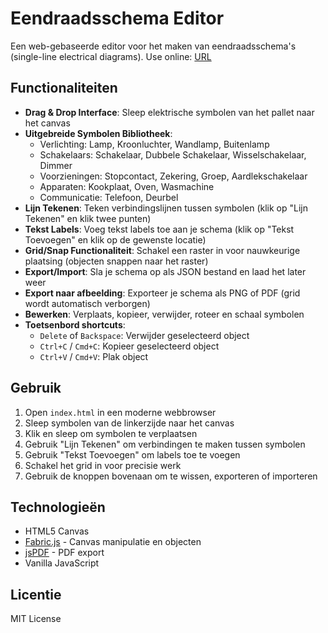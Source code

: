 # Eendraadsschema Editor

Een web-gebaseerde editor voor het maken van eendraadsschema's (single-line electrical diagrams).
Use online: [URL](https://william-sy.github.io/eendraadschema/)

## Functionaliteiten

- **Drag & Drop Interface**: Sleep elektrische symbolen van het pallet naar het canvas
- **Uitgebreide Symbolen Bibliotheek**:
  - Verlichting: Lamp, Kroonluchter, Wandlamp, Buitenlamp
  - Schakelaars: Schakelaar, Dubbele Schakelaar, Wisselschakelaar, Dimmer
  - Voorzieningen: Stopcontact, Zekering, Groep, Aardlekschakelaar
  - Apparaten: Kookplaat, Oven, Wasmachine
  - Communicatie: Telefoon, Deurbel
- **Lijn Tekenen**: Teken verbindingslijnen tussen symbolen (klik op "Lijn Tekenen" en klik twee punten)
- **Tekst Labels**: Voeg tekst labels toe aan je schema (klik op "Tekst Toevoegen" en klik op de gewenste locatie)
- **Grid/Snap Functionaliteit**: Schakel een raster in voor nauwkeurige plaatsing (objecten snappen naar het raster)
- **Export/Import**: Sla je schema op als JSON bestand en laad het later weer
- **Export naar afbeelding**: Exporteer je schema als PNG of PDF (grid wordt automatisch verborgen)
- **Bewerken**: Verplaats, kopieer, verwijder, roteer en schaal symbolen
- **Toetsenbord shortcuts**:
  - `Delete` of `Backspace`: Verwijder geselecteerd object
  - `Ctrl+C` / `Cmd+C`: Kopieer geselecteerd object
  - `Ctrl+V` / `Cmd+V`: Plak object

## Gebruik

1. Open `index.html` in een moderne webbrowser
2. Sleep symbolen van de linkerzijde naar het canvas
3. Klik en sleep om symbolen te verplaatsen
4. Gebruik "Lijn Tekenen" om verbindingen te maken tussen symbolen
5. Gebruik "Tekst Toevoegen" om labels toe te voegen
6. Schakel het grid in voor precisie werk
7. Gebruik de knoppen bovenaan om te wissen, exporteren of importeren

## Technologieën

- HTML5 Canvas
- [Fabric.js](http://fabricjs.com/) - Canvas manipulatie en objecten
- [jsPDF](https://github.com/parallax/jsPDF) - PDF export
- Vanilla JavaScript

## Licentie

MIT License
